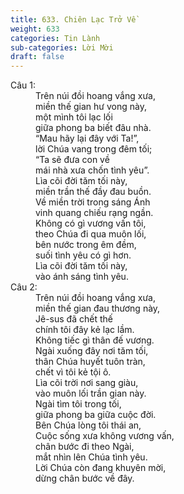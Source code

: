 ```yaml
---
title: 633. Chiên Lạc Trở Về
weight: 633
categories: Tin Lành
sub-categories: Lời Mời
draft: false
---
```

<dl><dt>Câu 1:</dt><dd data-verse="1">Trên núi đồi hoang vắng xưa, <br/>miền thế gian hư vong này, <br/>một mình tôi lạc lối <br/>giữa phong ba biết đâu nhà. <br/>“Mau hãy lại đây với Ta!”, <br/>lời Chúa vang trong đêm tối; <br/>“Ta sẽ đưa con về <br/>mái nhà xưa chốn tình yêu”. <br/>Lìa cõi đời tăm tối này, <br/>miền trần thế đầy đau buồn. <br/>Về miền trời trong sáng Ánh <br/>vinh quang chiếu rạng ngần. <br/>Không có gì vương vấn tôi, <br/>theo Chúa đi qua muôn lối, <br/>bên nước trong êm đềm, <br/>suối tình yêu có gì hơn. <br/>Lìa cõi đời tăm tối này, <br/>vào ánh sáng tình yêu. </dd><dt>Câu 2:</dt><dd data-verse="2">Trên núi đồi hoang vắng xưa, <br/>miền thế gian đau thương này, <br/>Jê-sus đã chết thế <br/>chính tôi đây kẻ lạc lầm. <br/>Không tiếc gì thân đế vương. <br/>Ngài xuống đây nơi tăm tối, <br/>thân Chúa huyết tuôn tràn, <br/>chết vì tôi kẻ tội ô. <br/>Lìa cõi trời nơi sang giàu, <br/>vào muôn lối trần gian này. <br/>Ngài tìm tôi trong tối, <br/>giữa phong ba giữa cuộc đời. <br/>Bên Chúa lòng tôi thái an, <br/>Cuộc sống xưa không vương vấn, <br/>chân bước đi theo Ngài, <br/>mắt nhìn lên Chúa tình yêu. <br/>Lời Chúa còn đang khuyên mời, <br/>dừng chân bước về đây. </dd></dl>